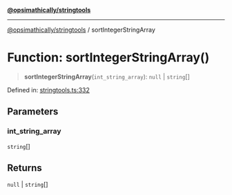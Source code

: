 [**@opsimathically/stringtools**](../README.md)

***

[@opsimathically/stringtools](../README.md) / sortIntegerStringArray

# Function: sortIntegerStringArray()

> **sortIntegerStringArray**(`int_string_array`): `null` \| `string`[]

Defined in: [stringtools.ts:332](https://github.com/opsimathically/stringtools/blob/5cf0ffb2adf03175d5a0f33cafd31a945563ed1e/src/stringtools.ts#L332)

## Parameters

### int\_string\_array

`string`[]

## Returns

`null` \| `string`[]
